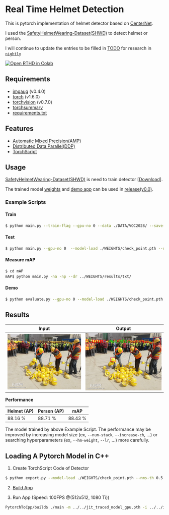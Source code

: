 Real Time Helmet Detection
==
This is pytorch implementation of helmet detector based on [CenterNet](https://arxiv.org/abs/1904.07850). 

I used the [SafetyHelmetWearing-Dataset(SHWD)](https://github.com/njvisionpower/Safety-Helmet-Wearing-Dataset) to detect helmet or person.

I will continue to update the entries to be filled in [TODO](https://github.com/tyui592/Real_Time_Helmet_Detection/wiki/TODO) for research in [`nightly`](https://github.com/tyui592/Real_Time_Helmet_Detection/tree/nightly)

[![Open RTHD in Colab](https://colab.research.google.com/assets/colab-badge.svg)](https://colab.research.google.com/drive/1-zz9z9_irTNtvsHBxVefsyT-lV0isBbJ?usp=sharing)

## Requirements
- [imgaug](https://github.com/aleju/imgaug) (v0.4.0)
- [torch](https://pytorch.org/) (v1.6.0)
- [torchvision](https://pytorch.org/) (v0.7.0)
- [torchsummary](https://github.com/sksq96/pytorch-summary)
- [requirements.txt](./requirements.txt)

## Features
- [Automatic Mixed Precision(AMP)](https://pytorch.org/docs/stable/amp.html)
- [Distributed Data Parallel(DDP)](https://pytorch.org/docs/stable/generated/torch.nn.parallel.DistributedDataParallel.html#torch.nn.parallel.DistributedDataParallel)
- [TorchScript](https://pytorch.org/docs/stable/jit.html#mixing-tracing-and-scripting)

## Usage
[SafetyHelmetWearing-Dataset(SHWD)](https://github.com/njvisionpower/Safety-Helmet-Wearing-Dataset) is need to train detector [[Download](https://drive.google.com/file/d/1qWm7rrwvjAWs1slymbrLaCf7Q-wnGLEX/view)].

The trained model [weights](https://github.com/tyui592/Real_Time_Helmet_Detection/releases/download/v0.0/check_point.pth) and [demo app](https://github.com/tyui592/Real_Time_Helmet_Detection/releases/download/v0.0/main) can be used in [release(v0.0)](https://github.com/tyui592/Real_Time_Helmet_Detection/releases/tag/v0.0).

### Example Scripts

#### Train
```bash
$ python main.py --train-flag --gpu-no 0 --data ./DATA/VOC2028/ --save-path ./WEIGHTS/ --amp
```

#### Test
```bash
$ python main.py --gpu-no 0  --model-load ./WEIGHTS/check_point.pth --data ./DATA/VOC2028 --imsize 512 --save-path ./WEIGHTS/results --batch-size 8
```

#### Measure mAP
```bash
$ cd mAP
mAP$ python main.py -na -np --dr ../WEIGHTS/results/txt/
```

#### Demo
```bash
$ python evaluate.py --gpu-no 0 --model-load ./WEIGHTS/check_point.pth --data ./imgs/000019.jpg --imsize 512 --save-path ./imgs/000019 --topk 100 --conf-th 0.2 --nms-th 0.2 --fontsize 0
```

## Results
| Input | Output |
| --- | --- |
| ![input](./imgs/000019.jpg) | ![output](./imgs/000019/image.png) |

**Performance**

| Helmet (AP) | Person (AP) | mAP |
| --- | --- | --- |
| 88.16 % | 88.71 % | 88.43 % |

The model trained by above Example Script.
The performance may be improved by increasing model size (ex, `--num-stack`, `--increase-ch`, ...) or searching hyperparameters (ex, `--hm-weight`, `--lr`, ...) more carefully.

Loading A Pytorch Model in C++ 
--

1. Create TorchScript Code of Detector
```bash
$ python export.py --model-load ./WEIGHTS/check_point.pth --nms-th 0.5 --topk 100
```

2. [Build App](https://github.com/tyui592/PytorchToCpp)


3. Run App (Speed: 100FPS @(512x512, 1080 Ti))
```bash
PytorchToCpp/build$ ./main -m ../../jit_traced_model_gpu.pth -i ../../imgs/000019.jpg
```
